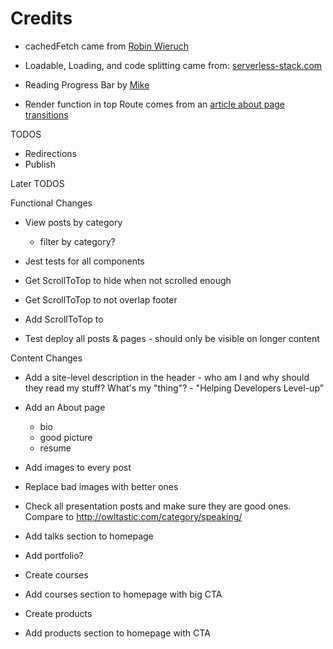 

# Credits

* cachedFetch came from [Robin Wieruch](https://www.robinwieruch.de/react-fetching-data/)

* Loadable, Loading, and code splitting came from: [serverless-stack.com](https://serverless-stack.com/chapters/code-splitting-in-create-react-app.html)

* Reading Progress Bar by [Mike](https://codepen.io/MadeByMike/pen/ZOrEmr)

* Render function in top Route comes from an [article about page transitions](https://blog.etch.team/react-page-transitions-make-your-website-feel-native-bf2804b011dc)




TODOS
* Redirections
* Publish


Later TODOS

Functional Changes
* View posts by category
	- filter by category?

* Jest tests for all components

* Get ScrollToTop to hide when not scrolled enough
* Get ScrollToTop to not overlap footer
* Add ScrollToTop to
* Test deploy all posts & pages - should only be visible on longer content



Content Changes
* Add a site-level description in the header - who am I and why should they read my stuff? What's my "thing"? - "Helping Developers Level-up"

* Add an About page
	- bio
	- good picture
	- resume

* Add images to every post
* Replace bad images with better ones

* Check all presentation posts and make sure they are good ones. Compare to http://owltastic.com/category/speaking/
* Add talks section to homepage

* Add portfolio?

* Create courses
* Add courses section to homepage with big CTA

* Create products
* Add products section to homepage with CTA